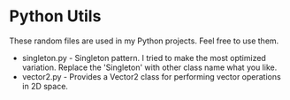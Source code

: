 # Python Utils

These random files are used in my Python projects. Feel free to use them.

- singleton.py - Singleton pattern. I tried to make the most optimized variation. Replace the 'Singleton' with other class name what you like.
- vector2.py - Provides a Vector2 class for performing vector operations in 2D space.
